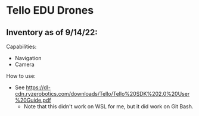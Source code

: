 # Tello EDU Drones
Inventory as of 9/14/22:
- 


Capabilities:
- Navigation
- Camera


How to use:
- See https://dl-cdn.ryzerobotics.com/downloads/Tello/Tello%20SDK%202.0%20User%20Guide.pdf
    - Note that this didn't work on WSL for me, but it did work on Git Bash.
